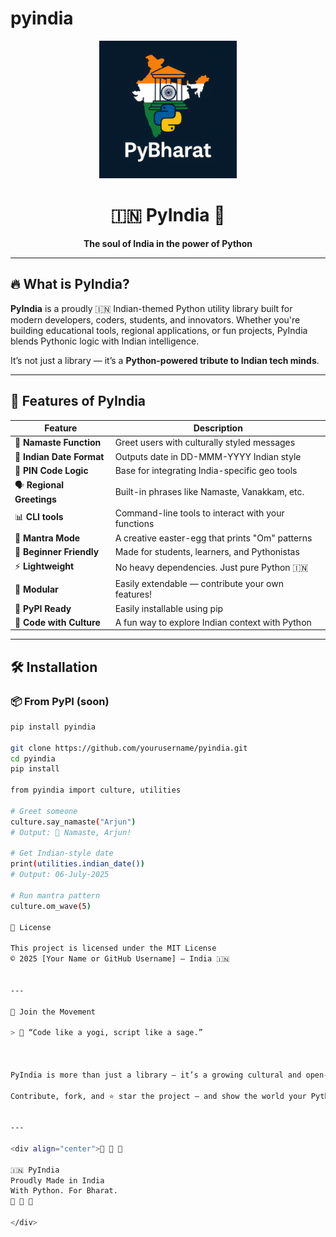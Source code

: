 # pyindia

<div align="center">
  <img src="logo.png" alt="PyIndia Logo" width="220"/>

  <h1>🇮🇳 PyIndia 🐍</h1>
  <p><b>The soul of India in the power of Python</b></p>

  
</div>

---

## 🔥 What is PyIndia?

**PyIndia** is a proudly 🇮🇳 Indian-themed Python utility library built for modern developers, coders, students, and innovators. Whether you're building educational tools, regional applications, or fun projects, PyIndia blends Pythonic logic with Indian intelligence.

It’s not just a library — it’s a **Python-powered tribute to Indian tech minds**.

---

## 🚀 Features of PyIndia

| Feature | Description |
|--------|-------------|
| 🧠 **Namaste Function** | Greet users with culturally styled messages |
| 📅 **Indian Date Format** | Outputs date in DD-MMM-YYYY Indian style |
| 📍 **PIN Code Logic** | Base for integrating India-specific geo tools |
| 🗣️ **Regional Greetings** | Built-in phrases like Namaste, Vanakkam, etc. |
| 📊 **CLI tools** | Command-line tools to interact with your functions |
| 🧘 **Mantra Mode** | A creative easter-egg that prints "Om" patterns |
| 🧪 **Beginner Friendly** | Made for students, learners, and Pythonistas |
| ⚡ **Lightweight** | No heavy dependencies. Just pure Python 🇮🇳 |
| 🔗 **Modular** | Easily extendable — contribute your own features! |
| 🐍 **PyPI Ready** | Easily installable using pip |
| 💬 **Code with Culture** | A fun way to explore Indian context with Python |

---

## 🛠️ Installation

### 📦 From PyPI (soon)
```bash
pip install pyindia

git clone https://github.com/yourusername/pyindia.git
cd pyindia
pip install

from pyindia import culture, utilities

# Greet someone
culture.say_namaste("Arjun")
# Output: 🙏 Namaste, Arjun!

# Get Indian-style date
print(utilities.indian_date())
# Output: 06-July-2025

# Run mantra pattern
culture.om_wave(5)

📄 License

This project is licensed under the MIT License
© 2025 [Your Name or GitHub Username] – India 🇮🇳


---

🙌 Join the Movement

> 🧘 “Code like a yogi, script like a sage.”



PyIndia is more than just a library — it’s a growing cultural and open-source movement celebrating Indian tech, language, and values.

Contribute, fork, and ⭐ star the project — and show the world your Python 🇮🇳 power!


---

<div align="center">🤍 🧡 💚

🇮🇳 PyIndia
Proudly Made in India
With Python. For Bharat.
🧡 🤍 💚

</div>
